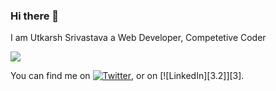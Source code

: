 ### Hi there 👋
I am Utkarsh Srivastava
a Web Developer, Competetive Coder

<img align="center" src="https://github-readme-stats.vercel.app/api/top-langs/?username=sr-utkarsh&theme=github_dark" />



You can find me on [![Twitter][1.2]][1], or on [![LinkedIn][3.2]][3].

<!-- Icons -->

[1.2]: http://i.imgur.com/wWzX9uB.png (twitter icon without padding)
[2.2]: https://raw.githubusercontent.com/MartinHeinz/MartinHeinz/master/linkedin-3-16.png (LinkedIn icon without padding)



[1]: https://twitter.com/Martin_Heinz_
[2]: https://www.linkedin.com/in/utkarsh-srivastava-100071180/


<!--
**sr-utkarsh/sr-utkarsh** is a ✨ _special_ ✨ repository because its `README.md` (this file) appears on your GitHub profile.

Here are some ideas to get you started:

- 🔭 I’m currently working on ...
- 🌱 I’m currently learning ...
- 👯 I’m looking to collaborate on ...
- 🤔 I’m looking for help with ...
- 💬 Ask me about ...
- 📫 How to reach me: ...
- 😄 Pronouns: ...
- ⚡ Fun fact: ...
-->
